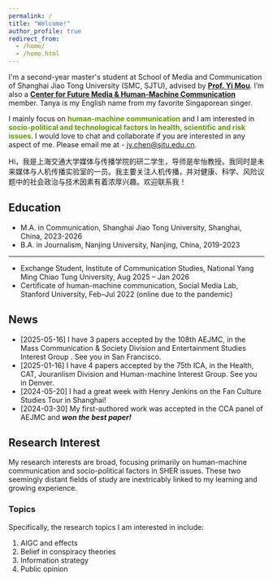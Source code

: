 ```yaml
---
permalink: /
title: "Welcome!"
author_profile: true
redirect_from: 
  - /home/
  - /home.html
---
```

<style>
    /* 强制拓宽本页面的主内容区域 */
    .page__inner-wrap {
        max-width: 1600px !important;
    }

    /* 保留：为你名字创建的专属样式 */
    .my-name {
        color:#5f9b00; /* shiwen Blue */
        font-weight: 700;  /* 粗体 */
    }
</style>



I'm a second-year master's student at School of Media and Communication of Shanghai Jiao Tong University  (SMC, SJTU), advised by **[Prof. Yi Mou](https://cfmhmc.github.io/yimou.github.io/)**. I’m also a **[Center for Future Media & Human-Machine Communication](https://cfmhmc.github.io/)** member. Tanya is my English name from my favorite Singaporean singer. 

I mainly focus on <span class="my-name">human-machine communication</span> and I am interested in <span class="my-name">socio-political and technological factors in health, scientific and risk issues</span>. I would love to chat and collaborate if you are interested in any aspect of me. Please email me at - jy.chen@sjtu.edu.cn.

Hi，我是上海交通大学媒体与传播学院的研二学生，导师是牟怡教授。我同时是未来媒体与人机传播实验室的一员。我主要关注人机传播，并对健康、科学、风险议题中的社会政治与技术因素有着浓厚兴趣。欢迎联系我！

## Education
- M.A. in Communication, Shanghai Jiao Tong University, Shanghai, China, 2023-2026
- B.A. in Journalism, Nanjing University, Nanjing, China, 2019-2023
 
***

- Exchange Student, Institute of Communication Studies, National Yang Ming Chiao Tung University, Aug 2025 – Jan 2026
- Certificate of human-machine communication, Social Media Lab, Stanford University, Feb–Jul 2022 (online due to the pandemic)

## News
* [2025-05-16] I have 3 papers accepted by the 108th AEJMC, in the Mass Communication & Society Division and Entertainment Studies Interest Group . See you in San Francisco.
* [2025-01-16] I have 4 papers accepted by the 75th ICA, in the Health, CAT, Jouranlism Division and Human-machine Interest Group. See you in Denver.
* [2024-05-20]  I had a great week with Henry Jenkins on the Fan Culture Studies Tour in Shanghai!
* [2024-03-30]  My first-authored work was accepted in the CCA panel of AEJMC and ***won the best paper!***

## Research Interest
My research interests are broad, focusing primarily on human-machine communication and socio-political factors in SHER issues. These two seemingly distant fields of study are inextricably linked to my learning and growing experience.

### Topics
Specifically, the research topics I am interested in include:
1. AIGC and effects
2. Belief in conspiracy theories
4. Information strategy
5. Public opinion
